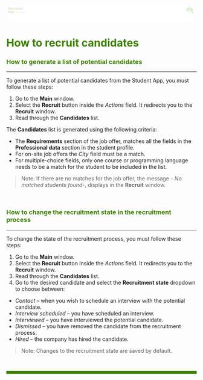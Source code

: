 ![banner](../../attachments/peque.png)

# <span style="color:#3C8000">How to recruit candidates</span>

### <span style="color:#3C8000">How to generate a list of potential candidates</span>

---

To generate a list of potential candidates from the Student App, you must follow these steps:

1. Go to the **Main** window.
1. Select the **Recruit** button inside the _Actions_ field. It redirects you to the **Recruit** window.
1. Read through the **Candidates** list.

The **Candidates** list is generated using the following criteria:

- The **Requirements** section of the job offer, matches all the fields in the **Professional data** section in the student profile.
- For on-site job offers the _City_ field must be a match.
- For multiple-choice fields, only one course or programming language needs to be a match for the student to be included in the list.

> Note: If there are no matches for the job offer, the message - _No matched students found_-, displays in the **Recruit** window.

<br>

### <span style="color:#3C8000">How to change the recruitment state in the recruitment process</span>

---

To change the state of the recruitment process, you must follow these steps:

1. Go to the **Main** window.
1. Select the **Recruit** button inside the _Actions_ field. It redirects you to the **Recruit** window.
1. Read through the **Candidates** list.
1. Go to the desired candidate and select the **Recruitment state** dropdown to choose between:

- _Contact_ – when you wish to schedule an interview with the potential candidate.
- _Interview scheduled_ – you have scheduled an interview.
- _Interviewed_ – you have interviewed the potential candidate.
- _Dismissed_ – you have removed the candidate from the recruitment process.
- _Hired_ – the company has hired the candidate.

> Note: Changes to the recruitment state are saved by default.

<br>
<hr style="height:8px;background-color:#3C8000">
